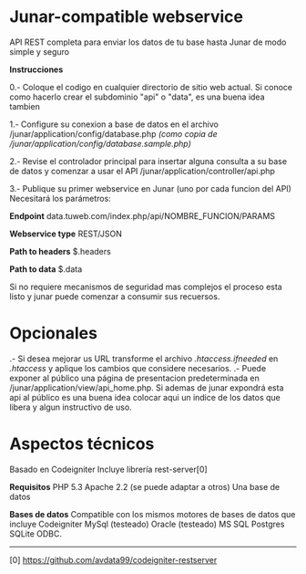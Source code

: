 Junar-compatible webservice
==========================

API REST completa para enviar los datos de tu base hasta Junar de modo simple y seguro

**Instrucciones**

0.- Coloque el codigo en cualquier directorio de sitio web actual.
Si conoce como hacerlo crear el subdominio "api" o "data", es una buena idea tambien

1.- Configure su conexion a base de datos en el archivo
	/junar/application/config/database.php 
	*(como copia de /junar/application/config/database.sample.php)*

2.- Revise el controlador principal para insertar alguna consulta a su base de datos y comenzar a usar el API
	/junar/application/controller/api.php

3.- Publique su primer webservice en Junar (uno por cada funcion del API)
Necesitará los parámetros:

**Endpoint** 
data.tuweb.com/index.php/api/NOMBRE_FUNCION/PARAMS

**Webservice type** 
REST/JSON

**Path to headers** 
$.headers

**Path to data** 
$.data

Si no requiere mecanismos de seguridad mas complejos el proceso esta listo y junar puede comenzar a consumir sus recuersos.


Opcionales
==========
.- Si desea mejorar us URL transforme el archivo *.htaccess.ifneeded* en *.htaccess* y aplique los cambios que considere necesarios.
.- Puede exponer al público una página de presentacion predeterminada en /junar/application/view/api_home.php. 
Si ademas de junar expondrá esta api al público es una buena idea colocar aqui un indice de los datos que libera y algun instructivo de uso.


Aspectos técnicos
=================
Basado en Codeigniter
Incluye librería rest-server[0] 

**Requisitos**
PHP 5.3
Apache 2.2 (se puede adaptar a otros)
Una base de datos

**Bases de datos**
Compatible con los mismos motores de bases de datos que incluye Codeigniter
MySql (testeado)
Oracle (testeado)
MS SQL
Postgres
SQLite
ODBC.


--------------------------------------------------------
[0] https://github.com/avdata99/codeigniter-restserver
